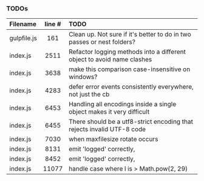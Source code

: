 ### TODOs
| Filename | line # | TODO
|:------|:------:|:------
| gulpfile.js | 161 | Clean up. Not sure if it's better to do in two passes or nest folders?
| index.js | 2511 | Refactor logging methods into a different object to avoid name clashes
| index.js | 3638 | make this comparison case-insensitive on windows?
| index.js | 4283 | defer error events consistently everywhere, not just the cb
| index.js | 6453 | Handling all encodings inside a single object makes it very difficult
| index.js | 6455 | There should be a utf8-strict encoding that rejects invalid UTF-8 code
| index.js | 7030 | when maxfilesize rotate occurs
| index.js | 8131 | emit 'logged' correctly,
| index.js | 8452 | emit 'logged' correctly,
| index.js | 11077 | handle case where l is > Math.pow(2, 29)